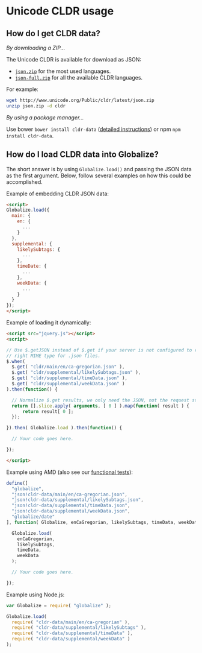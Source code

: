 # Unicode CLDR usage

## How do I get CLDR data?

*By downloading a ZIP...*

The Unicode CLDR is available for download as JSON:
- [`json.zip`](http://www.unicode.org/Public/cldr/latest/json.zip) for the
  most used languages.
- [`json-full.zip`](http://www.unicode.org/Public/cldr/latest/json-full.zip)
  for all the available CLDR languages.

For example:

```bash
wget http://www.unicode.org/Public/cldr/latest/json.zip
unzip json.zip -d cldr
```

*By using a package manager...*

Use bower `bower install cldr-data` ([detailed instructions][]) or npm `npm
install cldr-data`.

[detailed instructions]: https://github.com/rxaviers/cldr-data-bower

## How do I load CLDR data into Globalize?

The short answer is by using `Globalize.load()` and passing the JSON data as the
first argument. Below, follow several examples on how this could be
accomplished.

Example of embedding CLDR JSON data:

```html
<script>
Globalize.load({
  main: {
    en: {
      ...
    }
  },
  supplemental: {
    likelySubtags: {
      ...
    },
    timeDate: {
      ...
    },
    weekData: {
      ...
    }
  }
});
</script>
```

Example of loading it dynamically:

```html
<script src="jquery.js"></script>
<script>

// Use $.getJSON instead of $.get if your server is not configured to return the
// right MIME type for .json files.
$.when(
  $.get( "cldr/main/en/ca-gregorian.json" ),
  $.get( "cldr/supplemental/likelySubtags.json" ),
  $.get( "cldr/supplemental/timeData.json" ),
  $.get( "cldr/supplemental/weekData.json" )
).then(function() {

  // Normalize $.get results, we only need the JSON, not the request statuses.
  return [].slice.apply( arguments, [ 0 ] ).map(function( result ) {
      return result[ 0 ];
  });

}).then( Globalize.load ).then(function() {

  // Your code goes here.

});

</script>
```

Example using AMD (also see our [functional tests](../../test/functional.js)):
```javascript
define([
  "globalize",
  "json!cldr-data/main/en/ca-gregorian.json",
  "json!cldr-data/supplemental/likelySubtags.json",
  "json!cldr-data/supplemental/timeData.json",
  "json!cldr-data/supplemental/weekData.json",
  "globalize/date"
], function( Globalize, enCaGregorian, likelySubtags, timeData, weekData ) {

  Globalize.load(
    enCaGregorian,
    likelySubtags,
    timeData,
    weekData
  );

  // Your code goes here.

});
```

Example using Node.js:

```javascript
var Globalize = require( "globalize" );

Globalize.load(
  require( "cldr-data/main/en/ca-gregorian" ),
  require( "cldr-data/supplemental/likelySubtags" ),
  require( "cldr-data/supplemental/timeData" ),
  require( "cldr-data/supplemental/weekData" )
);
```
